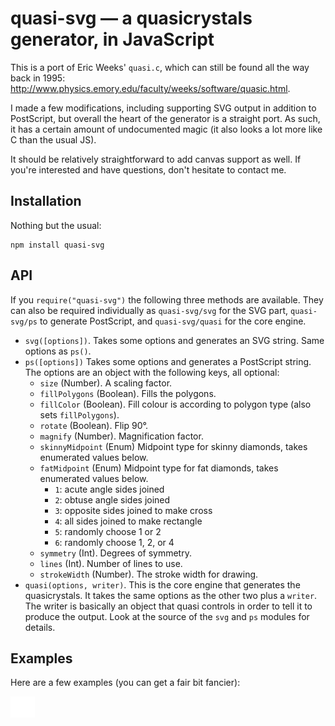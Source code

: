 
# quasi-svg — a quasicrystals generator, in JavaScript

This is a port of Eric Weeks' `quasi.c`, which can still be found all the way back in 1995:
http://www.physics.emory.edu/faculty/weeks/software/quasic.html.

I made a few modifications, including supporting SVG output in addition to PostScript, but overall
the heart of the generator is a straight port. As such, it has a certain amount of undocumented
magic (it also looks a lot more like C than the usual JS).

It should be relatively straightforward to add canvas support as well. If you're interested and have
questions, don't hesitate to contact me.

## Installation

Nothing but the usual:

    npm install quasi-svg

## API

If you `require("quasi-svg")` the following three methods are available. They can also be required
individually as `quasi-svg/svg` for the SVG part, `quasi-svg/ps` to generate PostScript, and
`quasi-svg/quasi` for the core engine.

* `svg([options])`. Takes some options and generates an SVG string. Same options as `ps()`.
* `ps([options])` Takes some options and generates a PostScript string. The options are an object 
  with the following keys, all optional:
  * `size` (Number). A scaling factor.
  * `fillPolygons` (Boolean). Fills the polygons.
  * `fillColor` (Boolean). Fill colour is according to polygon type (also sets `fillPolygons`).
  * `rotate` (Boolean). Flip 90°.
  * `magnify` (Number). Magnification factor.
  * `skinnyMidpoint` (Enum) Midpoint type for skinny diamonds, takes enumerated values below.
  * `fatMidpoint` (Enum) Midpoint type for fat diamonds, takes enumerated values below.
    * `1`: acute angle sides joined
    * `2`: obtuse angle sides joined
    * `3`: opposite sides joined to make cross
    * `4`: all sides joined to make rectangle
    * `5`: randomly choose 1 or 2
    * `6`: randomly choose 1, 2, or 4
  * `symmetry` (Int). Degrees of symmetry.
  * `lines` (Int). Number of lines to use.
  * `strokeWidth` (Number). The stroke width for drawing.
* `quasi(options, writer)`. This is the core engine that generates the quasicrystals. It takes the
  same options as the other two plus a `writer`. The writer is basically an object that quasi 
  controls in order to tell it to produce the output. Look at the source of the `svg` and `ps`
  modules for details.

## Examples

Here are a few examples (you can get a fair bit fancier):

![The default output](./examples/default.svg)

